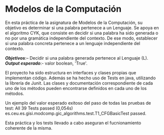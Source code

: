 # Modelos de la Computación

En esta práctica de la asignatura de Modelos de la Computación, su objetivo es determinar si una palabra pertenece a un Lenguaje. Se apoya en el algoritmo CYK, que  consiste en decidir si una palabra ha sido generada o no por una gramática independiente del contexto. De ese modo, establecer si una palabra concreta pertenece a un lenguaje independiente del contexto.

***Objetivos***:–  Decidir si una palabra generada pertenece al Lenguaje (L).
***Output esperado***:- valor boolean, 'True'.

El proyecto ha sido estructura en interfaces y clases propias que  implementan código. 
Además se ha hecho uso de Tests en java, utilizando la librería de Junit. 
Las clases y documentación correspondiente de cada uno de los métodos pueden encontrarse definidos en cada uno de los métodos. 

Un ejemplo del valor esperado exitoso del paso de todas las pruebas de test: 
All 39 Tests passed (0,054s)
es.ceu.es.gisi.modcomp.gic_algorithms.test.T1_CFGBasicTest passed. 

Esta práctica y los tests llevado a cabo aseguran el fucnionamiento coherente de la misma. 





